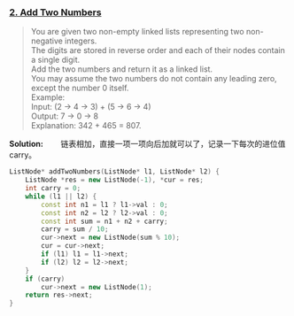 ### [2. Add Two Numbers](https://leetcode.com/problems/add-two-numbers/description/)
> You are given two non-empty linked lists representing two non-negative integers.\
> The digits are stored in reverse order and each of their nodes contain a single digit. \
> Add the two numbers and return it as a linked list.\
> You may assume the two numbers do not contain any leading zero, except the number 0 itself.\
> Example:\
> Input: (2 -> 4 -> 3) + (5 -> 6 -> 4)\
> Output: 7 -> 0 -> 8\
> Explanation: 342 + 465 = 807.

**Solution:**
&emsp;&emsp;链表相加，直接一项一项向后加就可以了，记录一下每次的进位值carry。
```cpp
ListNode* addTwoNumbers(ListNode* l1, ListNode* l2) {
    ListNode *res = new ListNode(-1), *cur = res;
    int carry = 0;
    while (l1 || l2) {
        const int n1 = l1 ? l1->val : 0;
        const int n2 = l2 ? l2->val : 0;
        const int sum = n1 + n2 + carry;
        carry = sum / 10;
        cur->next = new ListNode(sum % 10);
        cur = cur->next;
        if (l1) l1 = l1->next;
        if (l2) l2 = l2->next;
    }
    if (carry)
        cur->next = new ListNode(1);
    return res->next;
}
```

